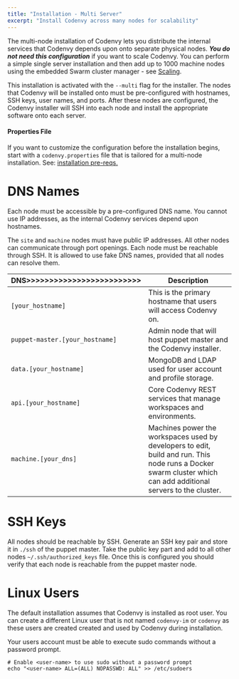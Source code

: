 ```yaml
---
title: "Installation - Multi Server"
excerpt: "Install Codenvy across many nodes for scalability"
---
```

The multi-node installation of Codenvy lets you distribute the internal services that Codenvy depends upon onto separate physical nodes. ***You do not need this configuration*** if you want to scale Codenvy. You can perform a simple single server installation and then add up to 1000 machine nodes using the embedded Swarm cluster manager - see [Scaling](doc:scaling).

This installation is activated with the `--multi` flag for the installer. The nodes that Codenvy will be installed onto must be pre-configured with hostnames, SSH keys, user names, and ports. After these nodes are configured, the Codenvy installer will SSH into each node and install the appropriate software onto each server.
#### Properties File
If you want to customize the configuration before the installation begins, start with a `codenvy.properties` file that is tailored for a multi-node installation.  See: [installation pre-reqs.](https://codenvy.readme.io/docs/installation?#installation)  


# DNS Names  
Each node must be accessible by a pre-configured DNS name. You cannot use IP addresses, as the internal Codenvy services depend upon hostnames. 

The `site` and `machine` nodes must have public IP addresses.  All other nodes can communicate through port openings.  Each node must be reachable through SSH.  It is allowed to use fake DNS names, provided that all nodes can resolve them. 

| DNS>>>>>>>>>>>>>>>>>>>>>>>>>   | Description   
| --- | --- 
| `[your_hostname]`   | This is the primary hostname that users will access Codenvy on.   
| `puppet-master.[your_hostname]`   | Admin node that will host puppet master and the Codenvy installer.   
| `data.[your_hostname]`   | MongoDB and LDAP used for user account and profile storage.   
| `api.[your_hostname]`   | Core Codenvy REST services that manage workspaces and environments.   
| `machine.[your_dns]`   | Machines power the workspaces used by developers to edit, build and run. This node runs a Docker swarm cluster which can add additional servers to the cluster.   


# SSH Keys  
All nodes should be reachable by SSH. Generate an SSH key pair and store it in `./ssh` of the puppet master. Take the public key part and add to all other nodes `~/.ssh/authorized_keys` file.  Once this is configured you should verify that each node is reachable from the puppet master node.
# Linux Users  
The default installation assumes that Codenvy is installed as root user. You can create a different Linux user that is not named `codenvy-im` or `codenvy` as these users are created created and used by Codenvy during installation.

Your users account must be able to execute sudo commands without a password prompt.  
```shell  
# Enable <user-name> to use sudo without a password prompt
echo "<user-name> ALL=(ALL) NOPASSWD: ALL" >> /etc/sudoers
```
